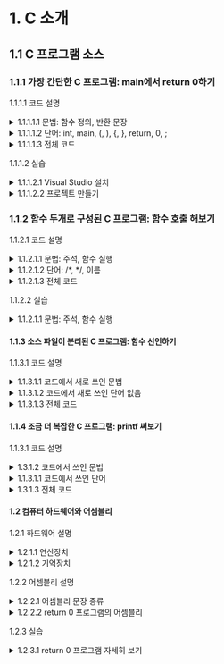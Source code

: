 # 1. C 소개

## 1.1 C 프로그램 소스

### 1.1.1 가장 간단한 C 프로그램: main에서 return 0하기 

1.1.1.1 코드 설명

<details>
  <summary> 1.1.1.1.1 문법: 함수 정의, 반환 문장 </summary>
<br>
  
1.1.1.1.1.1 함수 정의: int main() { 내용 }

1.1.1.1.1.2 반환 문장: return 0;

1.1.1.1.1.3 값: 0

</details>

<details>
  <summary> 1.1.1.1.2 단어: int, main, (, ), {, }, return, 0, ; </summary>
<br>

1.1.1.1.2.1 int

1.1.1.1.2.2 main

1.1.1.1.2.3 ( )

1.1.1.1.2.4 { }

1.1.1.1.2.5 return

1.1.1.1.2.6 0

1.1.1.1.2.7 ;

</details>

<details>
  <summary> 1.1.1.1.3 전체 코드 </summary>
<br>

```c
int main() {
  return 0;
}
```

</details>

1.1.1.2 실습 

<details>
  <summary> 1.1.1.2.1 Visual Studio 설치 </summary>
<br>

1.1.1.2.1.1 Visual Studio 다운로드

1.1.1.2.1.2 Visual Studio 설치 구성

1.1.1.2.1.3 Visual Studio 화면

</details>

<details>
  <summary> 1.1.1.2.2 프로젝트 만들기 </summary>
<br>

1.1.1.2.2.1 새 프로젝트

1.1.1.2.2.2 새 파일

1.1.1.2.2.3 코드 입력, 키보드 자판

1.1.1.2.2.4 실행

1.1.1.2.2.5 가능한 오류

1.1.1.2.2.6 생성된 파일들
  
</details>

### 1.1.2 함수 두개로 구성된 C 프로그램: 함수 호출 해보기

1.1.2.1 코드 설명

<details>
  <summary> 1.1.2.1.1 문법: 주석, 함수 실행 </summary>
<br>

1.1.2.1.1.1 주석: /*  */

1.1.2.1.1.2 five()

</details> 

<details>
  <summary> 1.1.2.1.2 단어: /*, */, 이름 </summary>
<br>

1.1.2.1.2.1 /*  */

1.1.2.1.2.2 이름
  
</details> 

<details>
  <summary> 1.1.2.1.3 전체 코드 </summary>
<br>

```c
/* 5를 반환한다 */
int five() {
  return 5;
}

/* five() 실행 결과를 반환한다 */
int main() {
  return five();
}
```  
</details> 

1.1.2.2 실습

<details>
  <summary> 1.1.2.1.1 문법: 주석, 함수 실행 </summary>
<br>

1.1.2.1.1.1 주석: /*  */

1.1.2.1.1.2 five()

</details> 



#### 1.1.3 소스 파일이 분리된 C 프로그램: 함수 선언하기

1.1.3.1 코드 설명

<details>
  <summary> 1.1.3.1.1 코드에서 새로 쓰인 문법 </summary>
<br>

1.1.3.1.1.1 int five();

</details> 

<details>
  <summary> 1.1.3.1.2 코드에서 새로 쓰인 단어 없음 </summary>
<br>

</details> 

<details>
  <summary> 1.1.3.1.3 전체 코드 </summary>
<br>

```c
/* 파일: five.c */

/* 5를 반환한다 */
int five() {
  return 5;
}
```

```c
/* 파일: main.c */

/* 5를 반환하는 함수 */
int five();

/* 5를 반환받아서 다시 반환한다 */
int main() {
  return five();
}
```

```
gcc five.c main.c -o ex1.1.3.exe
```
</details> 

#### 1.1.4 조금 더 복잡한 C 프로그램: printf 써보기

1.1.3.1 코드 설명

<details>
  <summary> 1.3.1.2 코드에서 쓰인 문법 </summary> 
<br>

1.3.1.2.1 #include <stdio.h>

1.3.1.2.2 printf("Hello, world!");
  
</details>

<details>
  <summary> 1.1.3.1.1 코드에서 쓰인 단어 </summary>
<br>

1.1.3.1.1.1 #include  

1.1.3.1.1.2 < >

1.1.3.1.1.3 stdio.h

1.1.3.1.1.4 printf

1.1.3.1.1.5 " "
  
</details> 

<details>
  <summary> 1.3.1.3 전체 코드 </summary>

```c
#include <stdio.h>
int main() {
  printf("Hello, world!");
}
```
</details>

#### 1.2 컴퓨터 하드웨어와 어셈블리

1.2.1 하드웨어 설명

<details>
  <summary> 1.2.1.1 연산장치 </summary>
<br>

1.2.1.1.1 트랜지스터

1.2.1.1.2 버퍼

1.2.1.1.3 게이트

1.2.1.1.4 덧셈기

1.2.1.1.5 클락
  
</details>

<details>
  <summary> 1.2.1.2 기억장치 </summary>
<br>

1.2.1.2.1 레지스터

1.2.1.2.2 메모리

1.2.1.2.3 스택

</details>

1.2.2 어셈블리 설명

<details>
  <summary> 1.2.2.1 어셈블리 문장 종류 </summary>
<br>

1.2.2.1.1 연산

1.2.2.1.2 기억

1.2.2.1.3 코드 실행 제어

1.2.2.1.4 다른 코드 호출
  
</details>

<details>
  <summary> 1.2.2.2 return 0 프로그램의 어셈블리 </summary>
<br>

```
저장  레지스터A  0
종료
```
  
</details>

1.2.3 실습

<details>
  <summary> 1.2.3.1 return 0 프로그램 자세히 보기 </summary> 
<br> 

1.2.3.1.1 어셈블리 

1.2.3.1.2 메모리
  
</details>
